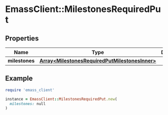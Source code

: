 # EmassClient::MilestonesRequiredPut

## Properties

| Name | Type | Description | Notes |
| ---- | ---- | ----------- | ----- |
| **milestones** | [**Array&lt;MilestonesRequiredPutMilestonesInner&gt;**](MilestonesRequiredPutMilestonesInner.md) |  | [optional] |

## Example

```ruby
require 'emass_client'

instance = EmassClient::MilestonesRequiredPut.new(
  milestones: null
)
```

